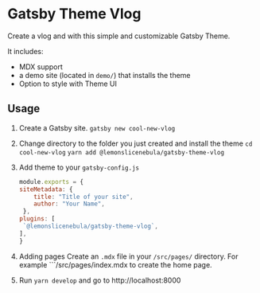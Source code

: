 # Gatsby Theme Vlog

Create a vlog and with this simple and customizable Gatsby Theme.

It includes:
- MDX support
- a demo site (located in `demo/`) that installs the theme
- Option to style with Theme UI

## Usage


1.  Create a Gatsby site.
    ```gatsby new cool-new-vlog```
    
2.  Change directory to the folder you just created and install the theme
    ```cd cool-new-vlog```
    ```yarn add @lemonslicenebula/gatsby-theme-vlog```

3.  Add theme to your ```gatsby-config.js```
    ```js
    module.exports = {
    siteMetadata: {
        title: "Title of your site",
        author: "Your Name",
     },
    plugins: [
     `@lemonslicenebula/gatsby-theme-vlog`,
    ],
    }
    ```

4.  Adding pages
    Create an ```.mdx``` file in your ```/src/pages/``` directory.
    For example ```/src/pages/index.mdx to create the home page.

5.  Run ```yarn develop``` and go to http://localhost:8000
    
